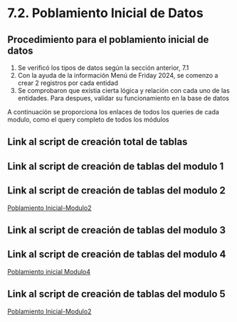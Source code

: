 # 7.2. Poblamiento Inicial de Datos

## Procedimiento para el poblamiento inicial de datos
1. Se verificó los tipos de datos según la sección anterior, 7.1   
2. Con la ayuda de la información Menú de Friday 2024, se comenzo a crear 2 registros por cada entidad
3. Se comprobaron que exístia cierta lógica y relación con cada uno de las entidades. Para despues, validar su funcionamiento en la base de datos

A continuación se proporciona los enlaces de todos los queries de cada modulo, como el query completo de todos los módulos

## Link al script de creación total de tablas

## Link al script de creación de tablas del modulo 1

## Link al script de creación de tablas del modulo 2
[Poblamiento Inicial-Modulo2](../Scripts/Modulo2_poblacion_inicial.sql)

## Link al script de creación de tablas del modulo 3
## Link al script de creación de tablas del modulo 4
[Poblamiento inicial Modulo4](../Scripts/Modulo4_Poblamiento_inicial.sql)
## Link al script de creación de tablas del modulo 5
[Poblamiento Inicial-Modulo2](../Scripts/poblacioninventario.sql)
